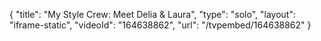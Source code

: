 {
    "title": "My Style Crew: Meet Delia & Laura",
    "type": "solo",
    "layout": "iframe-static",
    "videoId": "164638862",
    "url": "\/tvpembed\/164638862"
}